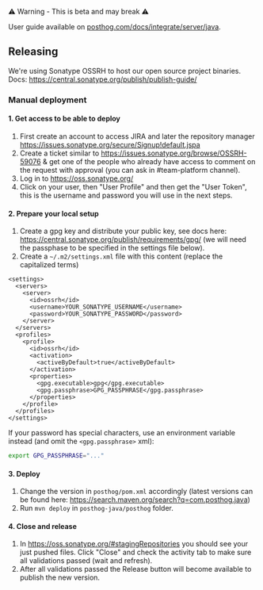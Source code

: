 ⚠️ Warning - This is beta and may break ⚠️

User guide available on
[posthog.com/docs/integrate/server/java](https://posthog.com/docs/libraries/java).


## Releasing

We're using Sonatype OSSRH to host our open source project binaries. Docs:
https://central.sonatype.org/publish/publish-guide/

### Manual deployment

#### 1. Get access to be able to deploy

1. First create an account to access JIRA and later the repository manager
   https://issues.sonatype.org/secure/Signup!default.jspa
2. Create a ticket similar to https://issues.sonatype.org/browse/OSSRH-59076 &
   get one of the people who already have access to comment on the request with
   approval (you can ask in #team-platform channel).
3. Log in to https://oss.sonatype.org/
4. Click on your user, then "User Profile" and then get the "User Token", this is the username and password you will use in the next steps.

#### 2. Prepare your local setup

1. Create a gpg key and distribute your public key, see docs here:
   https://central.sonatype.org/publish/requirements/gpg/ (we will need the
   passphase to be specified in the settings file below).
3. Create a `~/.m2/settings.xml` file with this content (replace the capitalized
   terms)
```
<settings>
  <servers>
    <server>
      <id>ossrh</id>
      <username>YOUR_SONATYPE_USERNAME</username>
      <password>YOUR_SONATYPE_PASSWORD</password>
    </server>
  </servers>
  <profiles>
    <profile>
      <id>ossrh</id>
      <activation>
        <activeByDefault>true</activeByDefault>
      </activation>
      <properties>
        <gpg.executable>gpg</gpg.executable>
        <gpg.passphrase>GPG_PASSPHRASE</gpg.passphrase>
      </properties>
    </profile>
  </profiles>
</settings>
```

If your password has special characters, use an environment variable instead (and omit the `<gpg.passphrase>` xml):

```bash
export GPG_PASSPHRASE="..."
```

#### 3. Deploy

1. Change the version in `posthog/pom.xml` accordingly (latest versions can be
   found here: https://search.maven.org/search?q=com.posthog.java)
2. Run `mvn deploy` in `posthog-java/posthog` folder.

#### 4. Close and release

1. In https://oss.sonatype.org/#stagingRepositories you should see your just
   pushed files. Click "Close" and check the activity tab to make sure all
   validations passed (wait and refresh).
2. After all validations passed the Release button will become available to
   publish the new version.
